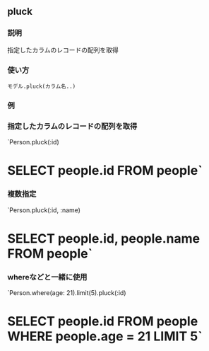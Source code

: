## pluck

### 説明

指定したカラムのレコードの配列を取得

### 使い方

`モデル.pluck(カラム名..)`

### 例

### 指定したカラムのレコードの配列を取得

`Person.pluck(:id)
# SELECT people.id FROM people`

### 複数指定

`Person.pluck(:id, :name)
# SELECT people.id, people.name FROM people`

### whereなどと一緒に使用

`Person.where(age: 21).limit(5).pluck(:id)
# SELECT people.id FROM people WHERE people.age = 21 LIMIT 5`